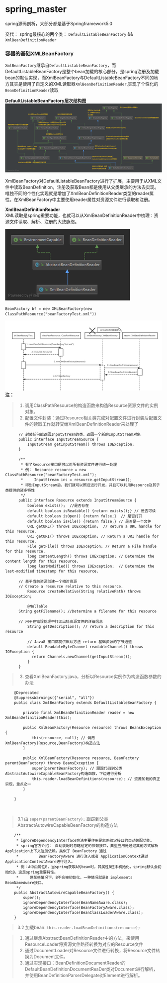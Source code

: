 # spring_master
spring源码剖析，大部分都是基于Springframework5.0  

交代： spring最核心的两个类： `DefaultListableBeanFactory` && `XmlBeanDefinitionReader ` 

### 容器的基础XMLBeanFactory  

  `XmlBeanFactory`继承自`DefaultListableBeanFactory`，而DefaultListableBeanFactory是整个bean加载的核心部分，是spring注册及加载bean的默认实现，而XmlBeanFactory与DefaultListableBeanFactory不同的地方其实是使用了自定义的XML读取器`XmlBeanDefinitionReader`,实现了个性化的`BeanDefinitionReader`读取 
  
  **DefaultListableBeanFactory层次结构图**
![DefaultListableBeanFactory层次结构图](https://github.com/momokanni/spring_master/blob/master/UML_img/DefaultListableBeanFactory.png) 

  XmlBeanFactory对DefaultListableBeanFactory进行了扩展，主要用于从XML文件中读取BeanDefinition，注册及获取Bean都是使用从父类继承的方法去实现。唯独不同的个性化实现就是增加了XmlBeanDefinitionReader类型的reader属性。在XmlBeanFactory中主要使用reader属性对资源文件进行读取和注册。  
  
**XmlBeanDefinitionReader**  
XML读取是spring重要功能，也就可以从XmlBeanDefinitionReader中梳理：资源文件读取、解析、注册的大致脉络。  

![XmlBeanDefinitionReader层次结构图](https://github.com/momokanni/spring_master/blob/master/UML_img/XmlBeanDefinitionReader.png)  


`BeanFactory bf = new XMLBeanFactory(new ClassPathResource("beanFactoryTest.xml"))`  

![XmlBeanFactory初始化时序图](https://github.com/momokanni/spring_master/blob/master/UML_img/XmlBeanFactory_%E5%88%9D%E5%A7%8B%E5%8C%96%E6%97%B6%E5%BA%8F%E5%9B%BE.jpg)  
**注：**  
> 1. 调用ClassPathResource的构造函数来构造Resource资源文件的实例对象。  
> 2. 配置文件封装：通过Resource相关类完成对配置文件进行封装后配置文件的读取工作就转交给XmlBeanDefinitionReader来处理了  
```  
      // 封装任何能返回InputStream的类，返回一个新的InputStream对象  
      public interface InputStreamSource {  
          InputStream getInputStream() throws IOException;  
      }  
      
      /**  
       * 有了Resource接口便可以对所有资源文件进行统一处理  
       * 例： Resource resource = new ClassPathResource("beanFactoryTest.xml");  
       *     InputStream ins = resource.getInputStream();  
       * 得到InputStream后，我们就可以照旧进行开发，并且可以利用Resource及其子类提供的诸多特性  
       */
      public interface Resource extends InputStreamSource {  
          boolean exists();  //是否存在  
          default boolean isReadable() {return exists();} // 是否可读  
          default boolean isOpen() {return false;}  // 是否打开  
          default boolean isFile() {return false;} // 是否是一个文件  
          URL getURL() throws IOException;  // Return a URL handle for this resource.  
          URI getURI() throws IOException; // Return a URI handle for this resource.  
          File getFile() throws IOException; // Return a File handle for this resource.  
          long contentLength() throws IOException; // Determine the content length for this resource.  
          long lastModified() throws IOException;  // Determine the last-modified timestamp for this resource.  
	  
	  // 基于当前资源创建一个相对资源  
	  // Create a resource relative to this resource.  
          Resource createRelative(String relativePath) throws IOException;   
          
          @Nullable
	  String getFilename(); //Determine a filename for this resource  
          
	  // 用于在错误处理中打印出错资源文件的详细信息
          String getDescription(); // return a description for this resource  
          
          // Java8 接口都提供默认方法 return 基础资源的字节通道
          default ReadableByteChannel readableChannel() throws IOException {
            return Channels.newChannel(getInputStream());
          }
      }  
 ```  
> 3. 查看XmlBeanFactory.java，分析以Resource实例作为构造函数参数的办法  
```  
	@Deprecated
	@SuppressWarnings({"serial", "all"})
	public class XmlBeanFactory extends DefaultListableBeanFactory {

		private final XmlBeanDefinitionReader reader = new XmlBeanDefinitionReader(this);

		public XmlBeanFactory(Resource resource) throws BeansException {  
			this(resource, null); // 调用XmlBeanFactory(Resource,BeanFactory)构造方法
		}
		
		public XmlBeanFactory(Resource resource, BeanFactory parentBeanFactory) throws BeansException {
			super(parentBeanFactory); // 跟踪代码到父类AbstractAutowireCapableBeanFactory构造函数，下边进行分析
			this.reader.loadBeanDefinitions(resource); // 资源加载的真正实现，重点之一
		}

	}  
	
	
```  

> 3.1  由 `super(parentBeanFactory);` 跟踪到父类AbstractAutowireCapableBeanFactory的构造方法
```  
	/**
	 * ignoreDependencyInterface方法主要作用是忽略给定接口的自动装配功能。
	 * spring官方介绍： 自动装配时忽略给定的依赖接口，典型应用是通过其他方式解析Application上下文注册依赖，类似于 BeanFactory 通过
	 * 		   BeanFactoryAware 进行注入或者 ApplicationContext通过ApplicationContextAware进行注入。
	 * 例：A中由属性B，当spring获取A的bean时，其属性B还未初始化，spring默认会初始化B，这是spring重要特性。
	 *     但某些情况下，B不会被初始化，一种情况就是B implements BeanNameAware接口。
	 */
	public AbstractAutowireCapableBeanFactory() {
		super();
		ignoreDependencyInterface(BeanNameAware.class);
		ignoreDependencyInterface(BeanFactoryAware.class);
		ignoreDependencyInterface(BeanClassLoaderAware.class);
	}  
```  

> 3.2 加载bean: `this.reader.loadBeanDefinitions(resource); `  




> 1. 通过继承AbstractBeanDefinitionReader中的方法，来使用ResourceLoader将资源文件路径转换为对应的Resource文件  
> 2. 通过DocumentLoader对Resource文件进行转换，将Resource文件转换为Document文件。  
> 3. 通过实现接口：BeanDefinitionDocumentReader的DefaultBeanDefinitionDocumentReaDer类对Document进行解析，并使用BeanDefinitionParserDelegate对Element进行解析。  


